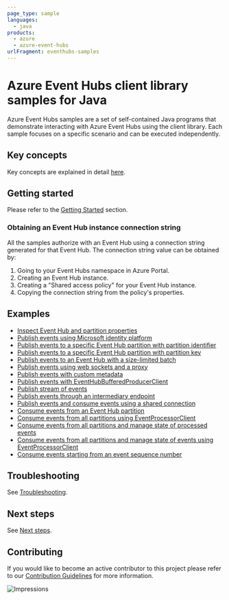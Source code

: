 ```yaml
---
page_type: sample
languages:
  - java
products:
  - azure
  - azure-event-hubs
urlFragment: eventhubs-samples
---
```


# Azure Event Hubs client library samples for Java

Azure Event Hubs samples are a set of self-contained Java programs that demonstrate interacting with Azure Event Hubs
using the client library. Each sample focuses on a specific scenario and can be executed independently.

## Key concepts
Key concepts are explained in detail [here][sdk_readme_key_concepts].

## Getting started
Please refer to the [Getting Started][sdk_readme_getting_started] section.

### Obtaining an Event Hub instance connection string

All the samples authorize with an Event Hub using a connection string generated for that Event Hub. The connection
string value can be obtained by:

1. Going to your Event Hubs namespace in Azure Portal.
1. Creating an Event Hub instance.
1. Creating a "Shared access policy" for your Event Hub instance.
1. Copying the connection string from the policy's properties.

## Examples

- [Inspect Event Hub and partition properties][sample_get_event_hubs_metadata]
- [Publish events using Microsoft identity platform][sample_publish_identity]
- [Publish events to a specific Event Hub partition with partition identifier][sample_publish_partitionId]
- [Publish events to a specific Event Hub partition with partition key][sample_publish_partitionKey]
- [Publish events to an Event Hub with a size-limited batch][sample_publish_size_limited]
- [Publish events using web sockets and a proxy][sample_publish_web_sockets_proxy]
- [Publish events with custom metadata][sample_publish_custom_metadata]
- [Publish events with EventHubBufferedProducerClient][sample_publish_buffered_producer]
- [Publish stream of events][sample_publish_stream_events]
- [Publish events through an intermediary endpoint][sample_intermediary_endpoint]
- [Publish events and consume events using a shared connection][sample_share_connection]
- [Consume events from an Event Hub partition][sample_consume_event]
- [Consume events from all partitions using EventProcessorClient][sample_event_processor]
- [Consume events from all partitions and manage state of processed events][sample_event_processor_state_management]
- [Consume events from all partitions and manage state of events using
  EventProcessorClient][sample_event_processor_aggregate_state_management]
- [Consume events starting from an event sequence number][sample_consume_sequence_number]

## Troubleshooting
See [Troubleshooting][sdk_readme_troubleshooting].

## Next steps
See [Next steps][sdk_readme_next_steps].

## Contributing

If you would like to become an active contributor to this project please refer to our [Contribution
Guidelines](https://github.com/Azure/azure-sdk-for-java/blob/main/sdk/eventhubs/azure-messaging-eventhubs/CONTRIBUTING.md) for more information.

<!-- Links -->
[sample_consume_event]: https://github.com/Azure/azure-sdk-for-java/blob/main/sdk/eventhubs/azure-messaging-eventhubs/src/samples/java/com/azure/messaging/eventhubs/ConsumeEvents.java
[sample_consume_sequence_number]: https://github.com/Azure/azure-sdk-for-java/blob/main/sdk/eventhubs/azure-messaging-eventhubs/src/samples/java/com/azure/messaging/eventhubs/ConsumeEventsFromKnownSequenceNumberPosition.java
[sample_event_processor_aggregate_state_management]: https://github.com/Azure/azure-sdk-for-java/blob/main/sdk/eventhubs/azure-messaging-eventhubs/src/samples/java/com/azure/messaging/eventhubs/EventProcessorClientAggregateEventsSample.java
[sample_event_processor_state_management]: https://github.com/Azure/azure-sdk-for-java/blob/main/sdk/eventhubs/azure-messaging-eventhubs/src/samples/java/com/azure/messaging/eventhubs/EventProcessorClientStateManagement.java
[sample_event_processor]: https://github.com/Azure/azure-sdk-for-java/blob/main/sdk/eventhubs/azure-messaging-eventhubs/src/samples/java/com/azure/messaging/eventhubs/EventProcessorClientSample.java
[sample_get_event_hubs_metadata]: https://github.com/Azure/azure-sdk-for-java/blob/main/sdk/eventhubs/azure-messaging-eventhubs/src/samples/java/com/azure/messaging/eventhubs/GetEventHubMetadata.java
[sample_intermediary_endpoint]: https://github.com/Azure/azure-sdk-for-java/blob/main/sdk/eventhubs/azure-messaging-eventhubs/src/samples/java/com/azure/messaging/eventhubs/PublishEventsCustomEndpoint.java
[sample_publish_buffered_producer]: https://github.com/Azure/azure-sdk-for-java/blob/main/sdk/eventhubs/azure-messaging-eventhubs/src/samples/java/com/azure/messaging/eventhubs/PublishEventsBufferedProducer.java
[sample_publish_custom_metadata]: https://github.com/Azure/azure-sdk-for-java/blob/main/sdk/eventhubs/azure-messaging-eventhubs/src/samples/java/com/azure/messaging/eventhubs/PublishEventsWithCustomMetadata.java
[sample_publish_identity]: https://github.com/Azure/azure-sdk-for-java/blob/main/sdk/eventhubs/azure-messaging-eventhubs/src/samples/java/com/azure/messaging/eventhubs/PublishEventsWithAzureIdentity.java
[sample_publish_partitionId]: https://github.com/Azure/azure-sdk-for-java/blob/main/sdk/eventhubs/azure-messaging-eventhubs/src/samples/java/com/azure/messaging/eventhubs/PublishEventsToSpecificPartition.java
[sample_publish_partitionKey]: https://github.com/Azure/azure-sdk-for-java/blob/main/sdk/eventhubs/azure-messaging-eventhubs/src/samples/java/com/azure/messaging/eventhubs/PublishEventsWithPartitionKey.java
[sample_publish_size_limited]: https://github.com/Azure/azure-sdk-for-java/blob/main/sdk/eventhubs/azure-messaging-eventhubs/src/samples/java/com/azure/messaging/eventhubs/PublishEventsWithSizeLimitedBatches.java
[sample_publish_stream_events]: https://github.com/Azure/azure-sdk-for-java/blob/main/sdk/eventhubs/azure-messaging-eventhubs/src/samples/java/com/azure/messaging/eventhubs/PublishStreamOfEvents.java
[sample_publish_web_sockets_proxy]: https://github.com/Azure/azure-sdk-for-java/blob/main/sdk/eventhubs/azure-messaging-eventhubs/src/samples/java/com/azure/messaging/eventhubs/PublishEventsWithWebSocketsAndProxy.java
[sample_share_connection]: https://github.com/Azure/azure-sdk-for-java/blob/main/sdk/eventhubs/azure-messaging-eventhubs/src/samples/java/com/azure/messaging/eventhubs/ShareConnectionBetweenClients.java
[sdk_readme_getting_started]: https://github.com/Azure/azure-sdk-for-java/blob/main/sdk/eventhubs/azure-messaging-eventhubs/README.md#getting-started
[sdk_readme_key_concepts]: https://github.com/Azure/azure-sdk-for-java/blob/main/sdk/eventhubs/azure-messaging-eventhubs/README.md#key-concepts
[sdk_readme_next_steps]: https://github.com/Azure/azure-sdk-for-java/blob/main/sdk/eventhubs/azure-messaging-eventhubs/README.md#next-steps
[sdk_readme_troubleshooting]: https://github.com/Azure/azure-sdk-for-java/blob/main/sdk/eventhubs/azure-messaging-eventhubs/README.md#troubleshooting

![Impressions](https://azure-sdk-impressions.azurewebsites.net/api/impressions/azure-sdk-for-java%2Fsdk%2Feventhubs%2Fazure-messaging-eventhubs%2Fsrc%2Fsamples%2README.png)
